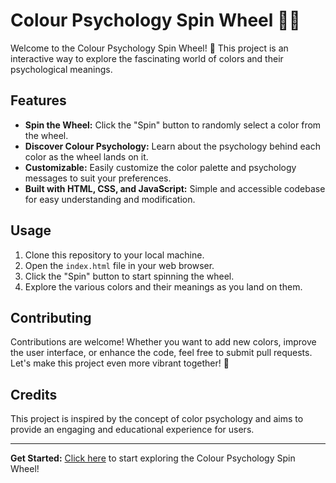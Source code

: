 # Colour Psychology Spin Wheel 🎨🌀

Welcome to the Colour Psychology Spin Wheel! 🌈 This project is an interactive way to explore the fascinating world of colors and their psychological meanings.

## Features

- **Spin the Wheel:** Click the "Spin" button to randomly select a color from the wheel.
- **Discover Colour Psychology:** Learn about the psychology behind each color as the wheel lands on it.
- **Customizable:** Easily customize the color palette and psychology messages to suit your preferences.
- **Built with HTML, CSS, and JavaScript:** Simple and accessible codebase for easy understanding and modification.

## Usage

1. Clone this repository to your local machine.
2. Open the `index.html` file in your web browser.
3. Click the "Spin" button to start spinning the wheel.
4. Explore the various colors and their meanings as you land on them.

## Contributing

Contributions are welcome! Whether you want to add new colors, improve the user interface, or enhance the code, feel free to submit pull requests. Let's make this project even more vibrant together! 🌟

## Credits

This project is inspired by the concept of color psychology and aims to provide an engaging and educational experience for users.

---

**Get Started:** [Click here](SpinWheel.html) to start exploring the Colour Psychology Spin Wheel!
